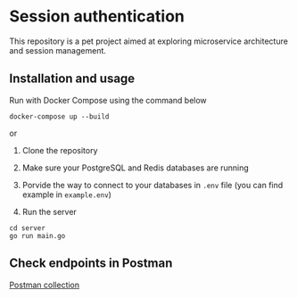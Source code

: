 # Session authentication

This repository is a pet project aimed at exploring microservice architecture and session management.

## Installation and usage

Run with Docker Compose using the command below

```shell
docker-compose up --build
```

or

1. Clone the repository

2. Make sure your PostgreSQL and Redis databases are running

3. Porvide the way to connect to your databases in `.env` file (you can find example in `example.env`)

4. Run the server
```shell
cd server
go run main.go
```

## Check endpoints in Postman

[Postman collection](https://www.postman.com/asdkoda/workspace/session-auth/collection/26414129-53161e41-e3df-473f-81c7-4be929c6500e?action=share&creator=26414129)